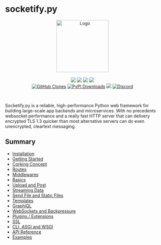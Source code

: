 # socketify.py


<p align="center">
  <a href="https://github.com/cirospaciari/socketify.py"><img src="https://raw.githubusercontent.com/cirospaciari/socketify.py/main/misc/logo.png" alt="Logo" height=170></a>
  <br />
  <br />
  <a href="https://github.com/cirospaciari/socketify.py/actions/workflows/linux.yml" target="_blank"><img src="https://github.com/cirospaciari/socketify.py/actions/workflows/linux.yml/badge.svg" /></a>
  <a href="https://github.com/cirospaciari/socketify.py/actions/workflows/windows.yml" target="_blank"><img src="https://github.com/cirospaciari/socketify.py/actions/workflows/windows.yml/badge.svg" /></a>
<a href="https://github.com/cirospaciari/socketify.py/actions/workflows/macos.yml" target="_blank"><img src="https://github.com/cirospaciari/socketify.py/actions/workflows/macos.yml/badge.svg" /></a>
  <a href="https://github.com/cirospaciari/socketify.py/actions/workflows/macos_arm64.yml" target="_blank"><img src="https://github.com/cirospaciari/socketify.py/actions/workflows/macos_arm64.yml/badge.svg" /></a>
  <br/>
<a href='https://github.com/cirospaciari/socketify.py'><img alt='GitHub Clones' src='https://img.shields.io/badge/dynamic/json?color=success&label=Clones&query=count&url=https://gist.githubusercontent.com/cirospaciari/2243d59951f4abe4fd2000f1e20bc561/raw/clone.json&logo=github'></a>
<a href='https://pypi.org/project/socketify/' target="_blank"><img alt='PyPI Downloads' src='https://static.pepy.tech/personalized-badge/socketify?period=total&units=international_system&left_color=grey&right_color=brightgreen&left_text=Downloads'></a>
<a href="https://github.com/sponsors/cirospaciari/" target="_blank"><img src="https://img.shields.io/static/v1?label=Sponsor&message=%E2%9D%A4&logo=GitHub&link=https://github.com/sponsors/cirospaciari"/></a>
<a href='https://discord.socketify.dev/' target="_blank"><img alt='Discord' src='https://img.shields.io/discord/1042529276219641906?label=Discord'></a>
</p>
<br/>

Socketify.py is a reliable, high-performance Python web framework for building large-scale app backends and microservices.
With no precedents websocket performance and a really fast HTTP server that can delivery encrypted TLS 1.3 quicker than most alternative servers can do even unencrypted, cleartext messaging.

## Summary

- [Installation](installation.md)
- [Getting Started](getting-started.md)
- [Corking Concept](corking.md)
- [Routes](routes.md)
- [Middlewares](middlewares.md)
- [Basics](basics.md)
- [Upload and Post](upload-post.md)
- [Streaming Data](streaming-data.md)
- [Send File and Static Files](static-files.md)
- [Templates](templates.md)
- [GraphiQL](graphiql.md)
- [WebSockets and Backpressure](websockets-backpressure.md)
- [Plugins / Extensions](extensions.md)
- [SSL](ssl.md)
- [CLI, ASGI and WSGI](cli.md)
- [API Reference](api.md)
- [Examples](examples.md)
